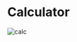 # Calculator

![calc](https://user-images.githubusercontent.com/15096718/32757104-b20237f2-c8ab-11e7-9669-7e7d81fccbb2.png)